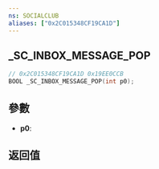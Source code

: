 ```yaml
---
ns: SOCIALCLUB
aliases: ["0x2C015348CF19CA1D"]
---
```

## _SC_INBOX_MESSAGE_POP

```c
// 0x2C015348CF19CA1D 0x19EE0CCB
BOOL _SC_INBOX_MESSAGE_POP(int p0);
```


## 參數
* **p0**: 

## 返回值
